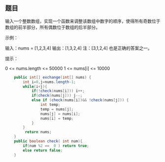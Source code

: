 ## 题目

输入一个整数数组，实现一个函数来调整该数组中数字的顺序，使得所有奇数位于数组的前半部分，所有偶数位于数组的后半部分。

示例：

输入：nums = [1,2,3,4]
输出：[1,3,2,4] 
注：[3,1,2,4] 也是正确的答案之一。


提示：

0 <= nums.length <= 50000
1 <= nums[i] <= 10000

```java
    public int[] exchange(int[] nums) {
        int i=0,j=nums.length-1;
        while(i<j){
            if(!check(nums[i])) i++;
            if(check(nums[j])) j--;
            else if (check(nums[i])&& !check(nums[j])) {
                int temp;
                temp = nums[j];
                nums[j] = nums[i];
                nums[i] = temp;
            }
        }
         return nums;
    }
    public boolean check( int num){
        if(num %2 ==  0 ) return true;
        else return false;
    }
```

